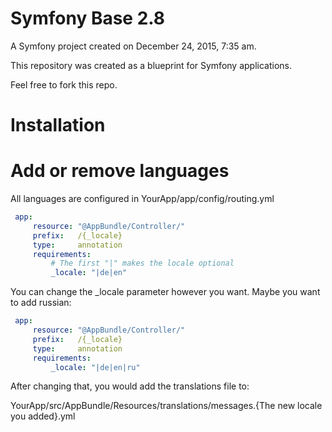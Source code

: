 Symfony Base 2.8
================

A Symfony project created on December 24, 2015, 7:35 am.

This repository was created as a blueprint for Symfony applications.

Feel free to fork this repo.

# Installation

# Add or remove languages

All languages are configured in YourApp/app/config/routing.yml

```yaml
 app:
     resource: "@AppBundle/Controller/"
     prefix:   /{_locale}
     type:     annotation
     requirements:
         # The first "|" makes the locale optional
         _locale: "|de|en"
```

You can change the _locale parameter however you want. Maybe you want to add russian:

```yaml
 app:
     resource: "@AppBundle/Controller/"
     prefix:   /{_locale}
     type:     annotation
     requirements:
         _locale: "|de|en|ru"
```

After changing that, you would add the translations file to: 

YourApp/src/AppBundle/Resources/translations/messages.{The new locale you added}.yml